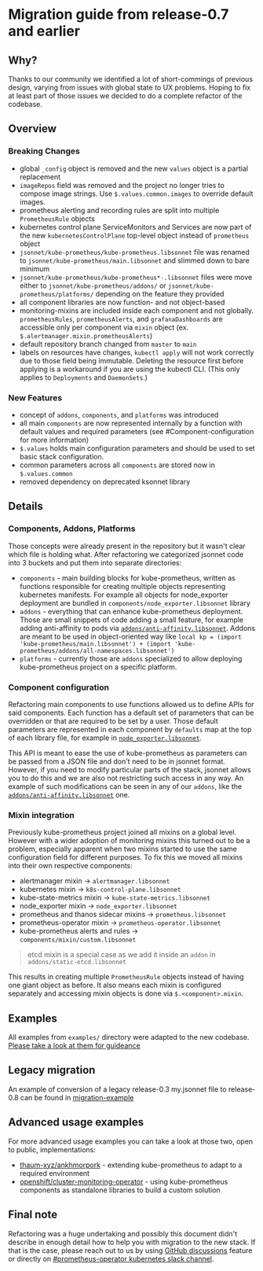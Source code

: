 # Migration guide from release-0.7 and earlier

## Why?

Thanks to our community we identified a lot of short-commings of previous design, varying from issues with global state to UX problems. Hoping to fix at least part of those issues we decided to do a complete refactor of the codebase.

## Overview

### Breaking Changes

- global `_config` object is removed and the new `values` object is a partial replacement
- `imageRepos` field was removed and the project no longer tries to compose image strings. Use `$.values.common.images` to override default images.
- prometheus alerting and recording rules are split into multiple `PrometheusRule` objects
- kubernetes control plane ServiceMonitors and Services are now part of the new `kubernetesControlPlane` top-level object instead of `prometheus` object
- `jsonnet/kube-prometheus/kube-prometheus.libsonnet` file was renamed to `jsonnet/kube-prometheus/main.libsonnet` and slimmed down to bare minimum
- `jsonnet/kube-prometheus/kube-prometheus*-.libsonnet` files were move either to `jsonnet/kube-prometheus/addons/` or `jsonnet/kube-prometheus/platforms/` depending on the feature they provided
- all component libraries are now function- and not object-based
- monitoring-mixins are included inside each component and not globally. `prometheusRules`, `prometheusAlerts`, and `grafanaDashboards` are accessible only per component via `mixin` object (ex. `$.alertmanager.mixin.prometheusAlerts`)
- default repository branch changed from `master` to `main`
- labels on resources have changes, `kubectl apply` will not work correctly due to those field being immutable. Deleting the resource first before applying is a workaround if you are using the kubectl CLI. (This only applies to `Deployments` and `DaemonSets`.)

### New Features

- concept of `addons`, `components`, and `platforms` was introduced
- all main `components` are now represented internally by a function with default values and required parameters (see #Component-configuration for more information)
- `$.values` holds main configuration parameters and should be used to set basic stack configuration.
- common parameters across all `components` are stored now in `$.values.common`
- removed dependency on deprecated ksonnet library

## Details

### Components, Addons, Platforms

Those concepts were already present in the repository but it wasn't clear which file is holding what. After refactoring we categorized jsonnet code into 3 buckets and put them into separate directories:
- `components` - main building blocks for kube-prometheus, written as functions responsible for creating multiple objects representing kubernetes manifests. For example all objects for node_exporter deployment are bundled in `components/node_exporter.libsonnet` library
- `addons` - everything that can enhance kube-prometheus deployment. Those are small snippets of code adding a small feature, for example adding anti-affinity to pods via [`addons/anti-affinity.libsonnet`][antiaffinity]. Addons are meant to be used in object-oriented way like `local kp = (import 'kube-prometheus/main.libsonnet') + (import 'kube-prometheus/addons/all-namespaces.libsonnet')`
- `platforms` - currently those are `addons` specialized to allow deploying kube-prometheus project on a specific platform.

### Component configuration

Refactoring main components to use functions allowed us to define APIs for said components. Each function has a default set of parameters that can be overridden or that are required to be set by a user. Those default parameters are represented in each component by `defaults` map at the top of each library file, for example in [`node_exporter.libsonnet`][node_exporter_defaults_example].

This API is meant to ease the use of kube-prometheus as parameters can be passed from a JSON file and don't need to be in jsonnet format. However, if you need to modify particular parts of the stack, jsonnet allows you to do this and we are also not restricting such access in any way. An example of such modifications can be seen in any of our `addons`, like the [`addons/anti-affinity.libsonnet`][antiaffinity] one.

### Mixin integration

Previously kube-prometheus project joined all mixins on a global level. However with a wider adoption of monitoring mixins this turned out to be a problem, especially apparent when two mixins started to use the same configuration field for different purposes. To fix this we moved all mixins into their own respective components:
- alertmanager mixin -> `alertmanager.libsonnet`
- kubernetes mixin -> `k8s-control-plane.libsonnet`
- kube-state-metrics mixin -> `kube-state-metrics.libsonnet`
- node_exporter mixin -> `node_exporter.libsonnet`
- prometheus and thanos sidecar mixins -> `prometheus.libsonnet`
- prometheus-operator mixin -> `prometheus-operator.libsonnet`
- kube-prometheus alerts and rules -> `components/mixin/custom.libsonnet`

> etcd mixin is a special case as we add it inside an `addon` in `addons/static-etcd.libsonnet`

This results in creating multiple `PrometheusRule` objects instead of having one giant object as before. It also means each mixin is configured separately and accessing mixin objects is done via `$.<component>.mixin`.

## Examples

All examples from `examples/` directory were adapted to the new codebase. [Please take a look at them for guideance](https://github.com/prometheus-operator/kube-prometheus/tree/main/examples)

## Legacy migration

An example of conversion of a legacy release-0.3 my.jsonnet file to release-0.8 can be found in [migration-example](./migration-example)

## Advanced usage examples

For more advanced usage examples you can take a look at those two, open to public, implementations:
- [thaum-xyz/ankhmorpork][thaum] - extending kube-prometheus to adapt to a required environment
- [openshift/cluster-monitoring-operator][openshift] - using kube-prometheus components as standalone libraries to build a custom solution

## Final note

Refactoring was a huge undertaking and possibly this document didn't describe in enough detail how to help you with migration to the new stack. If that is the case, please reach out to us by using [GitHub discussions][discussions] feature or directly on [#prometheus-operator kubernetes slack channel][slack].


[antiaffinity]: https://github.com/prometheus-operator/kube-prometheus/blob/main/jsonnet/kube-prometheus/addons/anti-affinity.libsonnet

[node_exporter_defaults_example]: https://github.com/prometheus-operator/kube-prometheus/blob/1d2a0e275af97948667777739a18b24464480dc8/jsonnet/kube-prometheus/components/node-exporter.libsonnet#L3-L34

[openshift]: https://github.com/openshift/cluster-monitoring-operator/pull/1044
[thaum]: https://github.com/thaum-xyz/ankhmorpork/blob/master/apps/monitoring/jsonnet

[discussions]: https://github.com/prometheus-operator/kube-prometheus/discussions
[slack]: http://slack.k8s.io/

